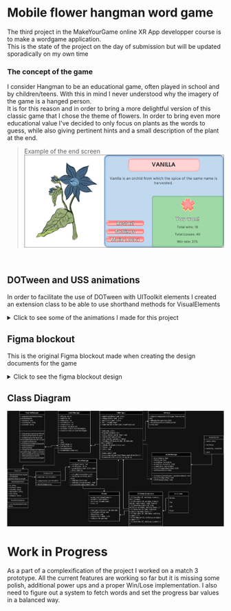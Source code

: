 # Mobile flower hangman word game
The third project in the MakeYourGame online XR App developper course is to make a wordgame application.  
This is the state of the project on the day of submission but will be updated sporadically on my own time


### The concept of the game
I consider Hangman to be an educational game, often played in school and by children/teens. With this in mind I never understood why the imagery of the game is a hanged person.
<br>
It is for this reason and in order to bring a more delightful version of this classic game that I chose the theme of flowers. In order to bring even more educational value I've decided to only focus on plants as the words to guess, while also giving pertinent hints and a small description of the plant at the end.
> Example of the end screen
![The main menu when entering the game](/gitAssets/end-description.png)

<br>

## DOTween and USS animations
In order to facilitate the use of DOTween with UIToolkit elements I created an extension class to be able to use shorthand methods for VisualElements
<details>
<summary>Click to see some of the animations I made for this project</summary>
  
> The restart curtains
![A curtain closing and opening when restarting](/gitAssets/curtains.gif)

> The petals falling on a wrong guess and the sunshine on a correct one
![A petal falls when the letter is wrong and a sunshine glows behind the flower when it is right](/gitAssets/letter-press.gif)

> A simple transition using USS for the statistics
![A transition with easing from the leaderboard to stats page](/gitAssets/stats.gif)

> The Match 3 animations [WIP]
![The game screen](/gitAssets/match3.gif)

</details>


## Figma blockout
This is the original Figma blockout made when creating the design documents for the game
<details>
<summary>Click to see the figma blockout design</summary>
  
> The main menu screen
![The main menu when entering the game](/gitAssets/hangflower_main.png)

> The settings screen
![The settings screen after pressing settings](/gitAssets/hangflower_setting.png)

> The mode selection screen
![The mode selection after pressing play](/gitAssets/hangflower_playmode.png)

> The game screen
![The game screen](/gitAssets/hangflower_game.png)

> The ending screen
![The ending screen](/gitAssets/hangflower_end.png)

</details>

## Class Diagram

<picture>
 <source media="(prefers-color-scheme: dark)" srcset="/gitAssets/MYG-Project-3-dark.drawio.png">
 <source media="(prefers-color-scheme: light)" srcset="/gitAssets/MYG-Project-3.drawio.png">
 <img alt="Game class diagram made with draw.io" src="/gitAssets/MYG-Project-3-dark.drawio.png">
</picture>

<br>

# Work in Progress
As a part of a complexification of the project I worked on a match 3 prototype. All the current features are working so far but it is missing some polish, additional power ups and a proper Win/Lose implementation. I also need to figure out a system to fetch words and set the progress bar values in a balanced way.


